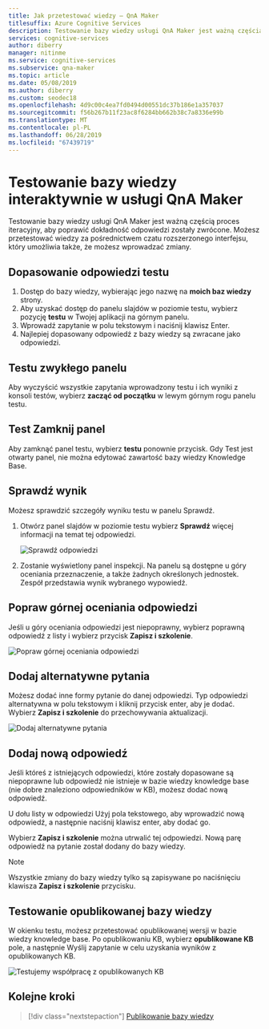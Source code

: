 ```yaml
---
title: Jak przetestować wiedzy — QnA Maker
titlesuffix: Azure Cognitive Services
description: Testowanie bazy wiedzy usługi QnA Maker jest ważną częścią proces iteracyjny, aby poprawić dokładność odpowiedzi zostały zwrócone. Możesz przetestować wiedzy za pośrednictwem czatu rozszerzonego interfejsu, który umożliwia także, że możesz wprowadzać zmiany.
services: cognitive-services
author: diberry
manager: nitinme
ms.service: cognitive-services
ms.subservice: qna-maker
ms.topic: article
ms.date: 05/08/2019
ms.author: diberry
ms.custom: seodec18
ms.openlocfilehash: 4d9c00c4ea7fd0494d00551dc37b186e1a357037
ms.sourcegitcommit: f56b267b11f23ac8f6284bb662b38c7a8336e99b
ms.translationtype: MT
ms.contentlocale: pl-PL
ms.lasthandoff: 06/28/2019
ms.locfileid: "67439719"
---
```

# <a name="test-your-knowledge-base-interactively-in-qna-maker"></a>Testowanie bazy wiedzy interaktywnie w usługi QnA Maker

Testowanie bazy wiedzy usługi QnA Maker jest ważną częścią proces iteracyjny, aby poprawić dokładność odpowiedzi zostały zwrócone. Możesz przetestować wiedzy za pośrednictwem czatu rozszerzonego interfejsu, który umożliwia także, że możesz wprowadzać zmiany.

## <a name="test-answer-matching"></a>Dopasowanie odpowiedzi testu

1. Dostęp do bazy wiedzy, wybierając jego nazwę na **moich baz wiedzy** strony.
1. Aby uzyskać dostęp do panelu slajdów w poziomie testu, wybierz pozycję **testu** w Twojej aplikacji na górnym panelu.
1. Wprowadź zapytanie w polu tekstowym i naciśnij klawisz Enter.
1. Najlepiej dopasowany odpowiedź z bazy wiedzy są zwracane jako odpowiedzi.

## <a name="clear-test-panel"></a>Testu zwykłego panelu

Aby wyczyścić wszystkie zapytania wprowadzony testu i ich wyniki z konsoli testów, wybierz **zacząć od początku** w lewym górnym rogu panelu testu.

## <a name="close-test-panel"></a>Test Zamknij panel

Aby zamknąć panel testu, wybierz **testu** ponownie przycisk. Gdy Test jest otwarty panel, nie można edytować zawartość bazy wiedzy Knowledge Base.

## <a name="inspect-score"></a>Sprawdź wynik

Możesz sprawdzić szczegóły wyniku testu w panelu Sprawdź.

1.  Otwórz panel slajdów w poziomie testu wybierz **Sprawdź** więcej informacji na temat tej odpowiedzi.

    ![Sprawdź odpowiedzi](../media/qnamaker-how-to-test-kb/inspect.png)

2.  Zostanie wyświetlony panel inspekcji. Na panelu są dostępne u góry oceniania przeznaczenie, a także żadnych określonych jednostek. Zespół przedstawia wynik wybranego wypowiedź.

## <a name="correct-the-top-scoring-answer"></a>Popraw górnej oceniania odpowiedzi

Jeśli u góry oceniania odpowiedzi jest niepoprawny, wybierz poprawną odpowiedź z listy i wybierz przycisk **Zapisz i szkolenie**.

![Popraw górnej oceniania odpowiedzi](../media/qnamaker-how-to-test-kb/choose-answer.png)

## <a name="add-alternate-questions"></a>Dodaj alternatywne pytania

Możesz dodać inne formy pytanie do danej odpowiedzi. Typ odpowiedzi alternatywna w polu tekstowym i kliknij przycisk enter, aby je dodać. Wybierz **Zapisz i szkolenie** do przechowywania aktualizacji.

![Dodaj alternatywne pytania](../media/qnamaker-how-to-test-kb/add-alternate-question.png)

## <a name="add-a-new-answer"></a>Dodaj nową odpowiedź

Jeśli któreś z istniejących odpowiedzi, które zostały dopasowane są niepoprawne lub odpowiedź nie istnieje w bazie wiedzy knowledge base (nie dobre znaleziono odpowiedników w KB), możesz dodać nową odpowiedź. 

U dołu listy w odpowiedzi Użyj pola tekstowego, aby wprowadzić nową odpowiedź, a następnie naciśnij klawisz enter, aby dodać go. 

Wybierz **Zapisz i szkolenie** można utrwalić tej odpowiedzi. Nową parę odpowiedź na pytanie został dodany do bazy wiedzy. 

> [!NOTE]
> Wszystkie zmiany do bazy wiedzy tylko są zapisywane po naciśnięciu klawisza **Zapisz i szkolenie** przycisku.

## <a name="test-the-published-knowledge-base"></a>Testowanie opublikowanej bazy wiedzy

W okienku testu, możesz przetestować opublikowanej wersji w bazie wiedzy knowledge base. Po opublikowaniu KB, wybierz **opublikowane KB** pole, a następnie Wyślij zapytanie w celu uzyskania wyników z opublikowanych KB.

![Testujemy współpracę z opublikowanych KB](../media/qnamaker-how-to-test-kb/test-against-published-kb.png)

## <a name="next-steps"></a>Kolejne kroki

> [!div class="nextstepaction"]
> [Publikowanie bazy wiedzy](./publish-knowledge-base.md)
